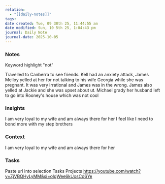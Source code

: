 ```yaml
---
relation:
  - "[[daily-notes]]"
tags:
date created: Tue, 09 30th 25, 11:44:55 am
date modified: Sun, 10 5th 25, 1:04:43 pm
journal: Daily Note
journal-date: 2025-10-05
---
```

### Notes

Keyword highlight "not"

Travelled to Canberra to see friends. Kell had an anxiety attack, James Melloy yelled at her for not talking to his wife Georgia while she was pregnant. It was very irrational and James was in the wrong. James also yelled at Jackie and she was upset about ut. Michael grady her husband left to go into Rooney's house which was not cool

### insights

I am very loyal to my wife and am always there for her
I feel like I need to bond more with my step brothers


### Context

I am very loyal to my wife and am always there for her



### Tasks

 Paste url into selection
 Tasks
 Projects
https://youtube.com/watch?v=ZjVBQHyLyMM&si=oIgWee6kUosCd6Ye
